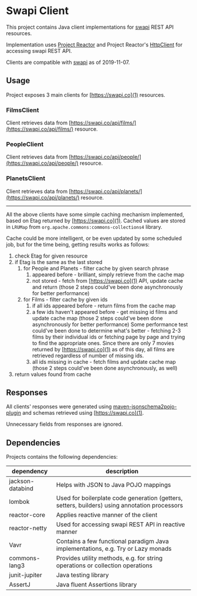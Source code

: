 # Swapi Client

This project contains Java client implementations for [swapi](1) REST API resources. 

Implementation uses [Project Reactor](2) and Project Reactor's [HttpClient](3) for accessing
swapi REST API.

Clients are compatible with [swapi](1) as of 2019-11-07.

## Usage

Project exposes 3 main clients for [https://swapi.co](1) resources.

### FilmsClient

Client retrieves data from [https://swapi.co/api/films/](https://swapi.co/api/films/) resource.

### PeopleClient

Client retrieves data from [https://swapi.co/api/people/](https://swapi.co/api/people/) resource. 

### PlanetsClient

Client retrieves data from [https://swapi.co/api/planets/](https://swapi.co/api/planets/) resource.

---

All the above clients have some simple caching mechanism implemented, 
based on Etag returned by [https://swapi.co](1). Cached values are stored in `LRUMap` from
`org.apache.commons:commons-collections4` library.

Cache could be more intelligent, or be even updated by some scheduled job, but for the time being,
getting results works as follows:
1. check Etag for given resource
1. if Etag is the same as the last stored
    1. for People and Planets - filter cache by given search phrase
        1. appeared before - brilliant, simply retrieve from the cache map
        1. not stored - fetch from [https://swapi.co](1) API, update cache and return 
        (those 2 steps could've been done asynchronously for better performance)
    1. for  Films - filter cache by given ids
        1. if all ids appeared before - return films from the cache map
        1. a few ids haven't appeared before - get missing id films and update cache map 
        (those 2 steps could've been done asynchronously for better performance)
        Some performance test could've been done to determine what's better - fetching 2-3 films 
        by their individual ids or fetching page by page and trying
        to find the appropriate ones. Since there are only 7 movies returned by [https://swapi.co](1)
        as of this day, all films are retrieved regardless of number of missing ids.
        1. all ids missing in cache - fetch films and update cache map 
        (those 2 steps could've been done asynchronously, as well)
1. return values found from cache
        

## Responses

All clients' responses were generated using [maven-jsonschema2pojo-plugin](4) and schemas retrieved
using [https://swapi.co](1).

Unnecessary fields from responses are ignored.

## Dependencies
Projects contains the following dependencies:

| dependency | description |
| ---------- | ----------- |
| jackson-databind | Helps with JSON to Java POJO mappings | 
| lombok | Used for boilerplate code generation (getters, setters, builders) using annotation processors |
| reactor-core | Applies reactive manner of the client |
| reactor-netty | Used for accessing swapi REST API in reactive manner |
| Vavr | Contains a few functional paradigm Java implementations, e.g. Try or Lazy monads |
| commons-lang3 | Provides utility methods, e.g. for string operations or collection operations |
| junit-jupiter | Java testing library |
| AssertJ | Java fluent Assertions library |

[1]: https://swapi.co/
[2]: https://projectreactor.io/
[3]: https://projectreactor.io/docs/netty/release/reference/index.html#http-client
[4]: https://joelittlejohn.github.io/jsonschema2pojo/site/1.0.1/project-info.html